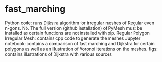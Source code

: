 # fast_marching
Python code: runs Dijkstra algorithm for irregular meshes of Regular even n-gons. Nb. The full version (github installation) of PyMesh must be installed as certain functions are not installed with pip.
Regular Polygon Irregular Mesh: contains cpp code to generate the meshes
Jupyter notebook: contains a comparison of fast marching and Dijkstra for certain polygons as well as an illustration of Voronoi iterations on the meshes.
figs: contains illustrations of Dijkstra with various sources

